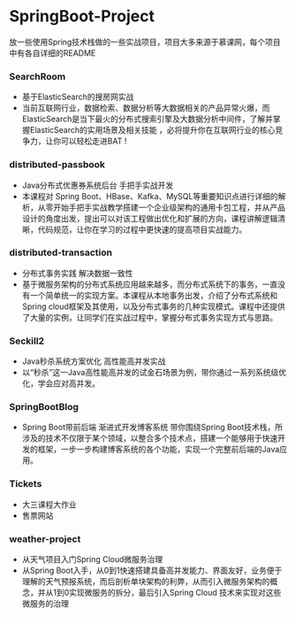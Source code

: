 # SpringBoot-Project

放一些使用Spring技术栈做的一些实战项目，项目大多来源于慕课网，每个项目中有各自详细的README

### SearchRoom

- 基于ElasticSearch的搜房网实战
- 当前互联网行业，数据检索、数据分析等大数据相关的产品异常火爆，而ElasticSearch是当下最火的分布式搜索引擎及大数据分析中间件，了解并掌握ElasticSearch的实用场景及相关技能 ，必将提升你在互联网行业的核心竞争力，让你可以轻松走进BAT !

### distributed-passbook

- Java分布式优惠券系统后台 手把手实战开发
- 本课程对 Spring Boot、HBase、Kafka、MySQL等重要知识点进行详细的解析，从零开始手把手实战教学搭建一个企业级架构的通用卡包工程，并从产品设计的角度出发，提出可以对该工程做出优化和扩展的方向，课程讲解逻辑清晰，代码规范，让你在学习的过程中更快速的提高项目实战能力。

### distributed-transaction

- 分布式事务实践 解决数据一致性
- 基于微服务架构的分布式系统应用越来越多，而分布式系统下的事务，一直没有一个简单统一的实现方案。本课程从本地事务出发，介绍了分布式系统和Spring cloud框架及其使用，以及分布式事务的几种实现模式。课程中还提供了大量的实例，让同学们在实战过程中，掌握分布式事务实现方式与思路。

### Seckill2

- Java秒杀系统方案优化 高性能高并发实战
- 以“秒杀”这一Java高性能高并发的试金石场景为例，带你通过一系列系统级优化，学会应对高并发。

### SpringBootBlog

- Spring Boot带前后端 渐进式开发博客系统
带你围绕Spring Boot技术栈，所涉及的技术不仅限于某个领域，以整合多个技术点，搭建一个能够用于快速开发的框架，一步一步构建博客系统的各个功能，实现一个完整前后端的Java应用。

### Tickets

- 大三课程大作业
- 售票网站

### weather-project

- 从天气项目入门Spring Cloud微服务治理
- 从Spring Boot入手，从0到1快速搭建具备高并发能力、界面友好，业务便于理解的天气预报系统，而后剖析单块架构的利弊，从而引入微服务架构的概念，并从1到0实现微服务的拆分，最后引入Spring Cloud 技术来实现对这些微服务的治理
